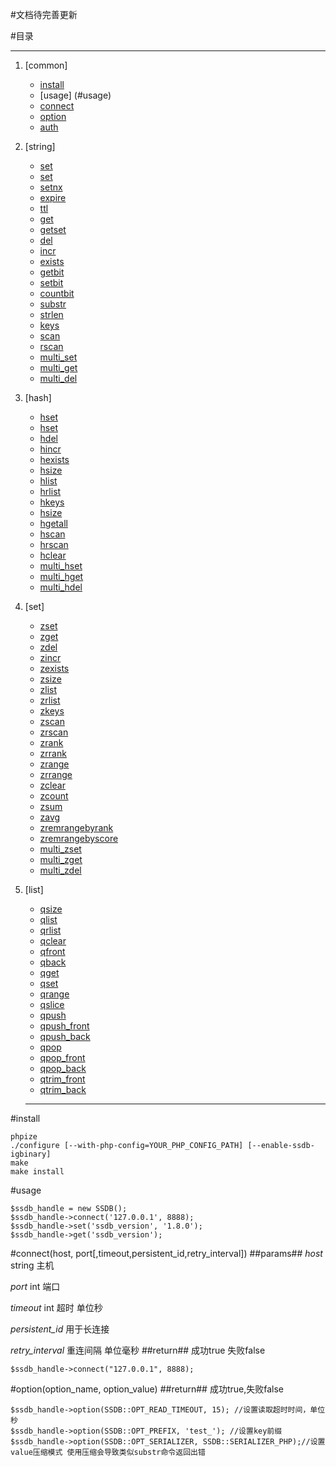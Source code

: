 #文档待完善更新

#目录

-----
1. [common]
   * [install](#install)
   * [usage] (#usage)
   * [connect](#connect)
   * [option](#option)
   * [auth](#auth)
2. [string]
   * [set](#set)
   * [set](#setx)
   * [setnx](#setnx)
   * [expire](#expire)
   * [ttl](#ttl)
   * [get](#get)
   * [getset](#getset)
   * [del](#del)
   * [incr](#incr)
   * [exists](#exists)
   * [getbit](#getbit)
   * [setbit](#setbit)
   * [countbit](#countbit)
   * [substr](#substr)
   * [strlen](#strlen)
   * [keys](#keys)
   * [scan](#scan)
   * [rscan](#rscan)
   * [multi_set](#multi_set)
   * [multi_get](#multi_get)
   * [multi_del](#multi_del)
3. [hash]
	* [hset](#hset)
	* [hset](#hget)
	* [hdel](#hdel)
	* [hincr](#hincr)
	* [hexists](#hexists)
	* [hsize](#hsize)
	* [hlist](#hlist)
	* [hrlist](#hrlist)
	* [hkeys](#hkeys)
	* [hsize](#hsize)
	* [hgetall](#hgetall)
	* [hscan](#hscan)
	* [hrscan](#hrscan)
	* [hclear](#hclear)
	* [multi_hset](#multi_hset)
	* [multi_hget](#multi_hget)
	* [multi_hdel](#multi_hdel)
4. [set]
   * [zset](#zset)
   * [zget](#zget)
   * [zdel](#zdel)
   * [zincr](#zincr)
   * [zexists](#zexists)
   * [zsize](#zsize)
   * [zlist](#zlist)
   * [zrlist](#zrlist)
   * [zkeys](#zkeys)
   * [zscan](#zscan)
   * [zrscan](#rzset)
   * [zrank](#zrank)
   * [zrrank](#zrrank)
   * [zrange](#zrange)
   * [zrrange](#zrrange)
   * [zclear](#zclear)
   * [zcount](#zcount)
   * [zsum](#zsum)
   * [zavg](#zavg)
   * [zremrangebyrank](#zremrangebyrank)
   * [zremrangebyscore](#zremrangebyscore)
   * [multi_zset](#multi_zset)
	* [multi_zget](#multi_zget)
	* [multi_zdel](#multi_zdel)
5. [list]  
	* [qsize](#qsize)
	* [qlist](#qlist)
	* [qrlist](#qrlist)
	* [qclear](#qclear)
	* [qfront](#qfront)
	* [qback](#qback)
	* [qget](#qget)
	* [qset](#qset)
	* [qrange](#qrange)
	* [qslice](#qslice)
	* [qpush](#qpush)
	* [qpush_front](#qpush_front)
	* [qpush_back](#qpush_back)
	* [qpop](#qpop)
	* [qpop_front](#qpop_front)
	* [qpop_back](#qpop_back)
	* [qtrim_front](#qtrim_front)
	* [qtrim_back](#qtrim_back)
	
	-----

#install
```
phpize
./configure [--with-php-config=YOUR_PHP_CONFIG_PATH] [--enable-ssdb-igbinary] 
make
make install
```

#usage
```
$ssdb_handle = new SSDB();
$ssdb_handle->connect('127.0.0.1', 8888);
$ssdb_handle->set('ssdb_version', '1.8.0');
$ssdb_handle->get('ssdb_version');
```

#connect(host, port[,timeout,persistent_id,retry_interval])
##params##
*host* string 主机

*port* int 端口

*timeout* int 超时 单位秒

*persistent_id* 用于长连接

*retry_interval*  重连间隔 单位毫秒
##return##
成功true 失败false
```
$ssdb_handle->connect("127.0.0.1", 8888);
```

#option(option_name, option_value)
##return##
成功true,失败false
```
$ssdb_handle->option(SSDB::OPT_READ_TIMEOUT, 15); //设置读取超时时间，单位秒
$ssdb_handle->option(SSDB::OPT_PREFIX, 'test_'); //设置key前缀
$ssdb_handle->option(SSDB::OPT_SERIALIZER, SSDB::SERIALIZER_PHP);//设置value压缩模式 使用压缩会导致类似substr命令返回出错
```
